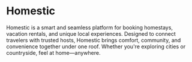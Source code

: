 # Homestic
Homestic is a smart and seamless platform for booking homestays, vacation rentals, and unique local experiences. Designed to connect travelers with trusted hosts, Homestic brings comfort, community, and convenience together under one roof. Whether you're exploring cities or countryside, feel at home—anywhere.
